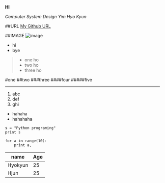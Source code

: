 **HI**

*Computer System Design Yim Hyo Kyun*

##URL
[My Github URL](https://github.com/yimoyimo)

##IMAGE
![image](http://i.imgur.com/7ZTDKHy.jpg) 

- hi   
- bye  

>- one ho   
>- two ho   
>- three ho   

#one
##two
###three
####four
#####five

---------

1. abc  
2. def  
3. ghi  


*  hahaha    
* hahahaha    

```{.python}
s = "Python programing"
print s

for a in range(10):
	print a,

```

name     | Age
-----   | -----
Hyokyun| 25
Hjun   | 25



